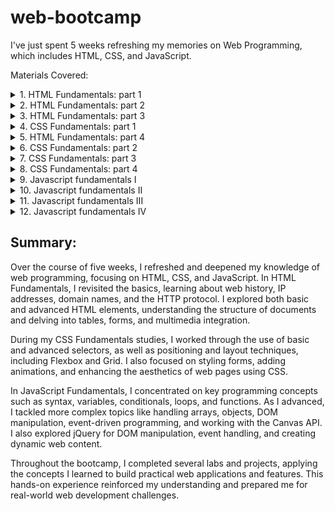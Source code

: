 # web-bootcamp
I've just spent 5 weeks refreshing my memories on Web Programming, which includes HTML, CSS, and JavaScript.

Materials Covered:

<details>
<summary>1. HTML Fundamentals: part 1</summary>
<ul>
    <li>1.1 Web history</li>
    <li>1.2 IP addresses, domain names, and URLs</li>
    <li>1.3 HTTP</li>
    <li>1.4 Web trends</li>
    <li>1.5 Introduction to HTML</li>
    <li>1.6 Introduction to CSS</li>
    <li>1.7 Introduction to JavaScript</li>
    <li>1.8 Example: Band webpage</li>
    <li>1.9 LAB: Training lab (HTML)</li>
    <li>1.10 LAB: News article (HTML)</li>
</ul>
</details>

<details>
<summary>2. HTML Fundamentals: part 2</summary>
<ul>
    <li>2.1 HTML document structure</li>
    <li>2.2 Basic HTML elements</li>
    <li>2.3 Comments</li>
    <li>2.4 Lists</li>
    <li>2.5 LAB: Hometown webpage (HTML)</li>
    <li>2.6 LAB: Poem (HTML)</li>
</ul>
</details>

<details>
<summary>3. HTML Fundamentals: part 3</summary>
<ul>
    <li>3.1 Tables</li>
    <li>3.2 Images</li>
    <li>3.3 Links</li>
    <li>3.4 Special characters</li>
    <li>3.5 HTML containers</li>
    <li>3.6 LAB: Photo gallery table (HTML)</li>
    <li>3.7 LAB: HTML practice</li>
</ul>
</details>

<details>
<summary>4. CSS Fundamentals: part 1</summary>
<ul>
    <li>4.1 Using CSS in HTML</li>
    <li>4.2 Basic selectors</li>
    <li>4.3 Advanced selectors</li>
    <li>4.4 Common properties</li>
    <li>4.5 Font and text properties</li>
    <li>4.6 Example: Styled band webpage</li>
    <li>4.7 LAB: News article (CSS)</li>
    <li>4.8 LAB: Auto loan (CSS)</li>
</ul>
</details>

<details>
<summary>5. HTML Fundamentals: part 4</summary>
<ul>
    <li>5.1 Forms</li>
    <li>5.2 Common form widgets</li>
    <li>5.3 Additional form widgets</li>
    <li>5.4 Audio and video</li>
    <li>5.5 &lt;script&gt; and &lt;style&gt;</li>
    <li>5.6 Example: Restaurant Reviews</li>
    <li>5.7 HTML developer guidelines</li>
    <li>5.8 LAB: Fan webpage (HTML)</li>
    <li>5.9 LAB: Form for joining a social network (HTML)</li>
    <li>5.10 LAB: Happy birthday message creator (HTML)</li>
    <li>5.11 LAB: Starting lineup (HTML)</li>
    <li>5.12 Assessment Task 1: Practice (HTML)</li>
</ul>
</details>

<details>
<summary>6. CSS Fundamentals: part 2</summary>
<ul>
    <li>6.1 Positioning elements</li>
    <li>6.2 Box model</li>
    <li>6.3 Flexbox</li>
    <li>6.4 LAB: Sleep recommendation list (CSS)</li>
</ul>
</details>

<details>
<summary>7. CSS Fundamentals: part 3</summary>
<ul>
    <li>7.1 Grid layout</li>
    <li>7.2 LAB: Rate a product form (CSS)</li>
    <li>7.3 LAB: Tic-tac-toe with grid layout (CSS)</li>
    <li>7.4 LAB: Playing cards (CSS)</li>
</ul>
</details>

<details>
<summary>8. CSS Fundamentals: part 4</summary>
<ul>
    <li>8.1 Styling forms</li>
    <li>8.2 Special effects</li>
    <li>8.3 Animation</li>
    <li>8.4 Example: Styled Restaurant Reviews</li>
    <li>8.5 LAB: Animated answer (CSS)</li>
    <li>8.6 LAB: Stylish song (CSS)</li>
</ul>
</details>

<details>
<summary>9. Javascript fundamentals I</summary>
<ul>
    <li>9.1 Syntax and variables</li>
    <li>9.2 Arithmetic</li>
    <li>9.3 Conditionals</li>
    <li>9.4 More conditionals</li>
    <li>9.5 Loops</li>
    <li>9.6 Functions</li>
    <li>9.7 Scope and the global object</li>
    <li>9.8 LAB: Output triangle (JavaScript)</li>
</ul>
</details>

<details>
<summary>10. Javascript fundamentals II</summary>
<ul>
    <li>10.1 Arrays</li>
    <li>10.2 Objects</li>
    <li>10.3 Maps</li>
    <li>10.4 String object</li>
    <li>10.5 Date object</li>
    <li>10.6 Math object</li>
    <li>10.7 Exception handling</li>
    <li>10.8 Using JavaScript with HTML</li>
    <li>10.9 Document Object Model (DOM)</li>
    <li>10.10 More DOM modification</li>
    <li>10.11 Event-driven programming</li>
    <li>10.12 LAB: Password strength (JavaScript)</li>
    <li>10.13 LAB: Sort even numbers (JavaScript)</li>
    <li>10.14 LAB: Word frequencies (JavaScript)</li>
    <li>10.15 LAB: Print sum (JavaScript)</li>
    <li>10.16 LAB: Triangle perimeter and area (JavaScript)</li>
</ul>
</details>

<details>
<summary>11. Javascript fundamentals III</summary>
<ul>
    <li>11.1 Timers</li>
    <li>11.2 Modifying CSS with JavaScript</li>
    <li>11.3 Form validation</li>
    <li>11.4 Browser differences: JavaScript</li>
    <li>11.5 Canvas drawing</li>
    <li>11.6 Canvas transformations and animation</li>
    <li>11.7 Example: Lights Out game with canvas</li>
    <li>11.8 LAB: User registration form (JavaScript)</li>
    <li>11.9 LAB: Grade distribution (JavaScript)</li>
    <li>11.10 LAB: Temperature converter (JavaScript)</li>
    <li>11.11 LAB: Heart image animation (JavaScript)</li>
</ul>
</details>

<details>
<summary>12. Javascript fundamentals IV</summary>
<ul>
    <li>12.1 Regular expressions</li>
    <li>12.2 Inner functions, outer functions, and function scope</li>
    <li>12.3 Closures</li>
    <li>12.4 Modules</li>
    <li>12.5 Strict mode</li>
    <li>12.6 Getting started with jQuery</li>
    <li>12.7 Selectors</li>
    <li>12.8 Events</li>
    <li>12.9 Styles and animation</li>
    <li>12.10 DOM manipulation</li>
    <li>12.11 Plugins</li>
    <li>12.12 Example: Weather Comparison (jQuery)</li>
    <li>12.13 LAB: Grocery list (JavaScript)</li>
    <li>12.14 LAB: Snowman canvas (JavaScript)</li>
    <li>12.15 LAB: Frog transformations (JavaScript)</li>
    <li>12.16 LAB: Currency Conversion (jQuery)</li>
    <li>12.17 LAB: Quote web API (jQuery)</li>
    <li>12.18 LAB: To-do list (jQuery)</li>
    <li>12.19 LAB: Memory game (jQuery)</li>
</ul>
</details>

## Summary: 

Over the course of five weeks, I refreshed and deepened my knowledge of web programming, focusing on HTML, CSS, and JavaScript. In HTML Fundamentals, I revisited the basics, learning about web history, IP addresses, domain names, and the HTTP protocol. I explored both basic and advanced HTML elements, understanding the structure of documents and delving into tables, forms, and multimedia integration.

During my CSS Fundamentals studies, I worked through the use of basic and advanced selectors, as well as positioning and layout techniques, including Flexbox and Grid. I also focused on styling forms, adding animations, and enhancing the aesthetics of web pages using CSS.

In JavaScript Fundamentals, I concentrated on key programming concepts such as syntax, variables, conditionals, loops, and functions. As I advanced, I tackled more complex topics like handling arrays, objects, DOM manipulation, event-driven programming, and working with the Canvas API. I also explored jQuery for DOM manipulation, event handling, and creating dynamic web content.

Throughout the bootcamp, I completed several labs and projects, applying the concepts I learned to build practical web applications and features. This hands-on experience reinforced my understanding and prepared me for real-world web development challenges.








   
